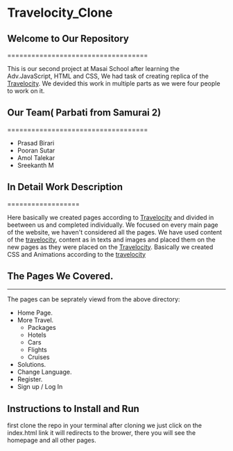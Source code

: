 # Travelocity_Clone


## Welcome to Our Repository
===================================

This is our second project at Masai School after learning the Adv.JavaScript, HTML and CSS, We had task of creating replica of the [Travelocity](https://www.travelocity.com/).
We devided this work in multiple parts as we were four people to work on it.

## Our Team( Parbati from Samurai 2)
===================================

* Prasad Birari
* Pooran Sutar
* Amol Talekar
* Sreekanth M



## In Detail Work Description
==================

Here basically we created pages according to  [Travelocity](https://www.travelocity.com) and divided in beetween us and completed individually. We focused on every main page of the website, we haven't considered all the pages. We have used content of the  [travelocity](https://www.travelocity.com), content as in texts and images and placed them on the new pages as they were placed on the  [Travelocity](https://www.travelocity.com). Basically we created CSS and Animations according to the  [travelocity](https://www.travelocity.com)


## The Pages We Covered.
------------
The pages can be seprately viewd from the above directory:

- Home Page.
- More Travel.
  - Packages
  - Hotels
  - Cars
  - Flights
  - Cruises
- Solutions.
- Change Language.
- Register.
- Sign up / Log In

## Instructions to Install and Run
first clone the repo in your terminal
after cloning we just click on the index.html link it will redirects to the brower, there you will see the homepage and all other pages.

